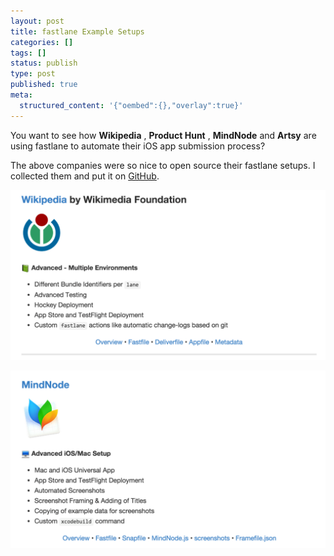 ```yaml
---
layout: post
title: fastlane Example Setups
categories: []
tags: []
status: publish
type: post
published: true
meta:
  structured_content: '{"oembed":{},"overlay":true}'
---
```


You want to see how 
**Wikipedia**
, 
**Product Hunt**
, 
**MindNode**
 and 
**Artsy**
 are using 
fastlane to automate their iOS app submission process? 

The above companies were so nice to open source their 
fastlane setups. I collected them and put it on 
[GitHub](https://github.com/fastlane/examples).
  
      
[![](/squarespace_images/static_545299aae4b0e9514fe30c95_54529a29e4b025a90f45cc50_55536befe4b03e678d4237eb_1431530483930__img.png)](https://github.com/fastlane/examples)
  


  
      
[![](/squarespace_images/static_545299aae4b0e9514fe30c95_54529a29e4b025a90f45cc50_55536c00e4b079eb42c330b3_1431530502158__img.png)](https://github.com/fastlane/examples)
